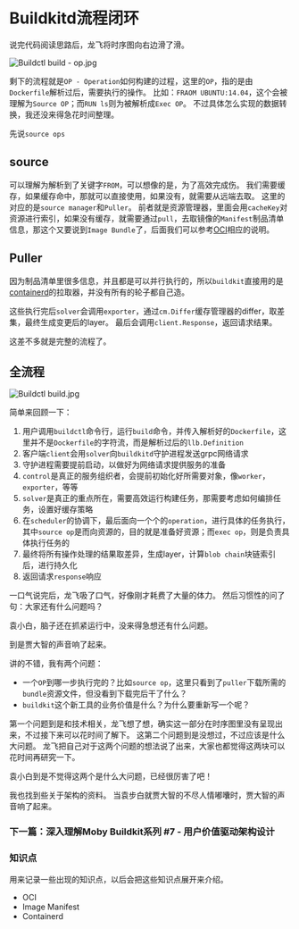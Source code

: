 # Buildkitd流程闭环

说完代码阅读思路后，龙飞将时序图向右边滑了滑。

![Buildctl build - op.jpg](https://p6-juejin.byteimg.com/tos-cn-i-k3u1fbpfcp/86f8dca04940460eb4c4b20577d29673~tplv-k3u1fbpfcp-watermark.image?)

剩下的流程就是`OP - Operation`如何构建的过程，这里的`OP`，指的是由`Dockerfile`解析过后，需要执行的操作。
比如：`FRAOM UBUNTU:14.04`，这个会被理解为`Source OP`；而`RUN ls`则为被解析成`Exec OP`。
不过具体怎么实现的数据转换，我还没来得急花时间整理。

先说`source ops`
## source
可以理解为解析到了关键字`FROM`，可以想像的是，为了高效完成伤。
我们需要缓存，如果缓存命中，那就可以直接使用，如果没有，就需要从远端去取。
这里的对应的是`source manager`和`Puller`。
前者就是资源管理器，里面会用`cacheKey`对资源进行索引，如果没有缓存，就需要通过`pull`，去取镜像的`Manifest`制品清单信息，那这个又要说到`Image Bundle`了，后面我们可以参考[OCI](https://github.com/opencontainers)相应的说明。

## Puller
因为制品清单里很多信息，并且都是可以并行执行的，所以`buildkit`直接用的是[containerd](https://github.com/containerd)的拉取器，并没有所有的轮子都自己造。

这些执行完后`solver`会调用`exporter`，通过`cm.Differ`缓存管理器的differ，取差集，最终生成变更后的layer。
最后会调用`client.Response`，返回请求结果。

这差不多就是完整的流程了。
## 全流程
![Buildctl build.jpg](https://p1-juejin.byteimg.com/tos-cn-i-k3u1fbpfcp/78e99c6f661541f683b70bffe4e48f98~tplv-k3u1fbpfcp-watermark.image?)

简单来回顾一下：
1. 用户调用`buildctl`命令行，运行`build`命令，并传入解析好的`Dockerfile`，这里并不是`Dockerfile`的字符流，而是解析过后的`llb.Definition`
2. 客户端`client`会用`solver`向`buildkitd`守护进程发送grpc网络请求
3. 守护进程需要提前启动，以做好为网络请求提供服务的准备
4. `control`是真正的服务组织者，会提前初始化好所需要对象，像`worker`，`exporter`，等等
5. `solver`是真正的重点所在，需要高效运行构建任务，那需要考虑如何编排任务，设置好缓存策略
6. 在`scheduler`的协调下，最后面向一个个的`operation`，进行具体的任务执行，其中`source op`是而向资源的，目的就是准备好资源；而`exec op`，则是负责具体执行任务的
7. 最终将所有操作处理的结果取差异，生成layer，计算`blob chain`块链索引后，进行持久化
8. 返回请求`response`响应

一口气说完后，龙飞吸了口气，好像刚才耗费了大量的体力。
然后习惯性的问了句：大家还有什么问题吗？

袁小白，脑子还在抓紧运行中，没来得急想还有什么问题。

到是贾大智的声音响了起来。

讲的不错，我有两个问题：
* 一个`OP`到哪一步执行完的？比如`source op`，这里只看到了`puller`下载所需的`bundle`资源文件，但没看到下载完后干了什么？
* `buildkit`这个新工具的业务价值是什么？为什么要重新写一个呢？

第一个问题到是和技术相关，龙飞想了想，确实这一部分在时序图里没有呈现出来，不过接下来可以花时间了解下。
这第二个问题到是没想过，不过应该是什么大问题。
龙飞把自己对于这两个问题的想法说了出来，大家也都觉得这两块可以花时间再研究一下。

袁小白到是不觉得这两个是什么大问题，已经很厉害了吧！

我也找到些关于架构的资料。
当袁步白就贾大智的不尽人情嘟囔时，贾大智的声音响了起来。

### 下一篇：深入理解Moby Buildkit系列 #7 - 用户价值驱动架构设计

### 知识点
用来记录一些出现的知识点，以后会把这些知识点展开来介绍。

* OCI
* Image Manifest
* Containerd

